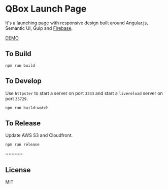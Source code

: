 # QBox Launch Page
It's a launching page with responsive design built around Angular.js, Semantic UI, Gulp and [Firebase](https://www.firebase.com).

[DEMO](http://q-box.co)

## To Build
```
npm run build
```

## To Develop
Use `httpster` to start a server on port `3333` and start a `livereload` server on port `35729`.
```
npm run build:watch
```

## To Release
Update AWS S3 and Cloudfront.
```
npm run release
```

======
## License
MIT
